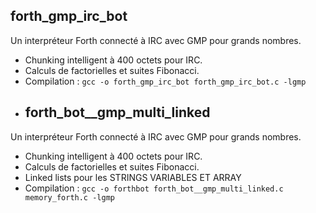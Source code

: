 ## forth_gmp_irc_bot
Un interpréteur Forth connecté à IRC avec GMP pour grands nombres.
- Chunking intelligent à 400 octets pour IRC.
- Calculs de factorielles et suites Fibonacci.
- Compilation : `gcc -o forth_gmp_irc_bot forth_gmp_irc_bot.c -lgmp`
- ## forth_bot__gmp_multi_linked
Un interpréteur Forth connecté à IRC avec GMP pour grands nombres.
- Chunking intelligent à 400 octets pour IRC.
- Calculs de factorielles et suites Fibonacci.
- Linked lists pour les STRINGS VARIABLES ET ARRAY 
- Compilation : `gcc -o forthbot forth_bot__gmp_multi_linked.c memory_forth.c -lgmp`
